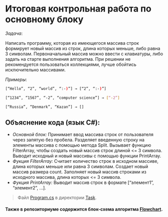 # Итоговая контрольная работа по основному блоку

*Задача*:

 Написать программу, которая из имеющегося массива строк формирует новый массив из строк, длина которых меньше, либо равна 3 символам. Первоначальный массив можно ввести с клавиатуры, либо задать на старте выполнения алгоритма. При решении не рекомендуется пользоваться коллекциями, лучше обойтись исключительно массивами.


*Примеры*:
```sh
[“Hello”, “2”, “world”, “:-)”] → [“2”, “:-)”]

[“1234”, “1567”, “-2”, “computer science”] → [“-2”]

[“Russia”, “Denmark”, “Kazan”] → []
```

## Объяснение кода (язык C#):
* *Основной блок:* 
Принимает ввод массива строк от пользователя через запятую без пробела.
Разделяет введенную строку на элементы массива с помощью метода Split.
Вызывает функцию FilterArray, чтобы создать новый массив строк длиной <= 3 символа.
Выводит исходный и новый массивы с помощью функции PrintArray.
* *Фукция FilterArray:*
Считает количество строк в исходном массиве, длина которых меньше или равна 3 символам.
Создает новый массив размера count.
Заполняет новый массив строками из исходного массива, длина которых <= 3 символа.
* *Фукция PrintArray:*
Выводит массив строк в формате [“элемент1”, “элемент2”, ...].

> Файл [Program.cs](Task/Program.cs "Код") в директории [Task](Task "Папка").

#### Также в репозиториуме содержится блок-схема алгоритма [Flowchart](Flowchart.drawio "Блок-схема").
